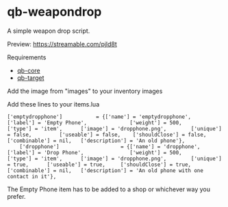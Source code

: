 # qb-weapondrop

A simple weapon drop script.

Preview: https://streamable.com/pjld8t

Requirements
- [qb-core](https://github.com/qbcore-framework/qb-core)
- [qb-target](https://github.com/qbcore-framework/qb-target)

Add the image from "images" to your inventory images

Add these lines to your items.lua

```
['emptydropphone'] 			 = {['name'] = 'emptydropphone', 				['label'] = 'Empty Phone', 				['weight'] = 500, 		['type'] = 'item', 		['image'] = 'dropphone.png', 		['unique'] = false, 		['useable'] = false, 	['shouldClose'] = false,	   ['combinable'] = nil,   ['description'] = 'An old phone'},
	['dropphone'] 			 		 = {['name'] = 'dropphone', 							['label'] = 'Drop Phone', 				['weight'] = 500, 		['type'] = 'item', 		['image'] = 'dropphone.png', 		['unique'] = true, 		['useable'] = true, 	['shouldClose'] = true,	   ['combinable'] = nil,   ['description'] = 'An old phone with one contact in it'},
```

The Empty Phone item has to be added to a shop or whichever way you prefer.
